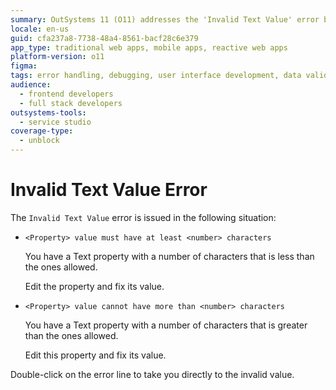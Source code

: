 ```yaml
---
summary: OutSystems 11 (O11) addresses the 'Invalid Text Value' error by guiding users to adjust text properties that do not meet character limits.
locale: en-us
guid: cfa237a8-7738-48a4-8561-bacf28c6e379
app_type: traditional web apps, mobile apps, reactive web apps
platform-version: o11
figma:
tags: error handling, debugging, user interface development, data validation, outsystems development
audience:
  - frontend developers
  - full stack developers
outsystems-tools:
  - service studio
coverage-type:
  - unblock
---
```


# Invalid Text Value Error

The `Invalid Text Value` error is issued in the following situation:

* `<Property> value must have at least <number> characters`

    You have a Text property with a number of characters that is less than the ones allowed.

    Edit the property and fix its value.

* `<Property> value cannot have more than <number> characters`

    You have a Text property with a number of characters that is greater than the ones allowed.

    Edit this property and fix its value.

Double-click on the error line to take you directly to the invalid value.
